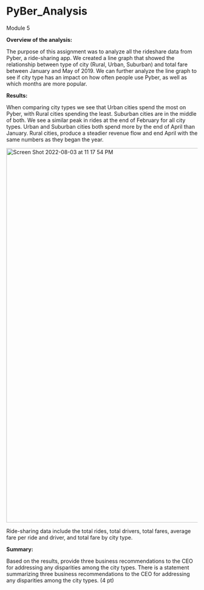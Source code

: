 # PyBer_Analysis
Module 5



**Overview of the analysis:** 

The purpose of this assignment was to analyze all the rideshare data from Pyber, a ride-sharing app. We created a line graph that showed the relationship between type of city (Rural, Urban, Suburban) and total fare between January and May of 2019. We can further analyze the line graph to see if city type has an impact on how often people use Pyber, as well as which months are more popular. 


**Results:**

When comparing city types we see that Urban cities spend the most on Pyber, with Rural cities spending the least. Suburban cities are in the middle of both. We see a similar peak in rides at the end of February for all city types. Urban and Suburban cities both spend more by the end of April than January. Rural cities, produce a steadier revenue flow and end April with the same numbers as they began the year. 

<img width="987" alt="Screen Shot 2022-08-03 at 11 17 54 PM" src="https://user-images.githubusercontent.com/108151049/182755601-b67e5cb5-dc9b-450d-9ccb-1e238a9f4809.png">

 Ride-sharing data include the total rides, total drivers, total fares, average fare per ride and driver, and total fare by city type.


**Summary:**

Based on the results, provide three business recommendations to the CEO for addressing any disparities among the city types.
There is a statement summarizing three business recommendations to the CEO for addressing any disparities among the city types. (4 pt)


